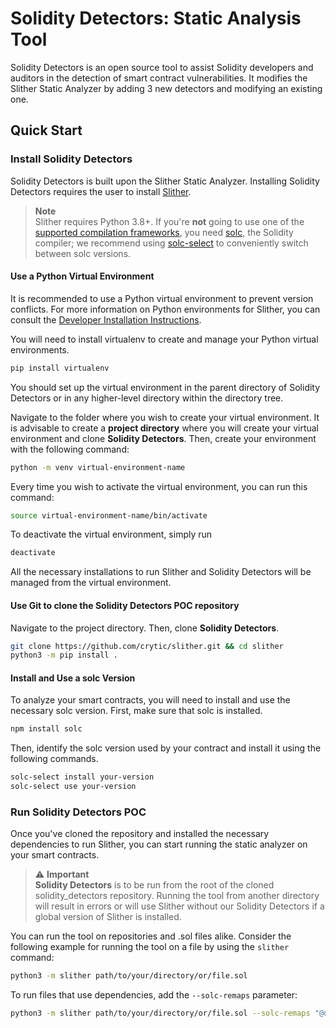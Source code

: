 # Solidity Detectors: Static Analysis Tool

Solidity Detectors is an open source tool to assist Solidity developers and auditors in the detection of smart contract vulnerabilities. It modifies the Slither Static Analyzer by adding 3 new detectors and modifying an existing one. 

## Quick Start

### Install Solidity Detectors

Solidity Detectors is built upon the Slither Static Analyzer. Installing Solidity Detectors requires the user to install [Slither](https://github.com/crytic/slither).

> **Note** <br />
> Slither requires Python 3.8+.
> If you're **not** going to use one of the [supported compilation frameworks](https://github.com/crytic/crytic-compile), you need [solc](https://github.com/ethereum/solidity/), the Solidity compiler; we recommend using [solc-select](https://github.com/crytic/solc-select) to conveniently switch between solc versions.

#### Use a Python Virtual Environment

It is recommended to use a Python virtual environment to prevent version conflicts. For more information on Python environments for Slither, you can consult the [Developer Installation Instructions](https://github.com/trailofbits/slither/wiki/Developer-installation). 

You will need to install virtualenv to create and manage your Python virtual environments.

```bash
pip install virtualenv
```

You should set up the virtual environment in the parent directory of Solidity Detectors or in any higher-level directory within the directory tree. 

Navigate to the folder where you wish to create your virtual environment. It is advisable to create a **project directory** where you will create your virtual environment and clone **Solidity Detectors**. Then, create your environment with the following command:

```bash
python -m venv virtual-environment-name
```

Every time you wish to activate the virtual environment, you can run this command:

```bash
source virtual-environment-name/bin/activate
```

To deactivate the virtual environment, simply run

```bash
deactivate
```

All the necessary installations to run Slither and Solidity Detectors will be managed from the virtual environment.

#### Use Git to clone the Solidity Detectors POC repository

Navigate to the project directory. Then, clone **Solidity Detectors**.

```bash
git clone https://github.com/crytic/slither.git && cd slither
python3 -m pip install .
```
#### Install and Use a solc Version

To analyze your smart contracts, you will need to install and use the necessary solc version. First, make sure that solc is installed.

```bash
npm install solc
```

Then, identify the solc version used by your contract and install it using the following commands.

```bash
solc-select install your-version
solc-select use your-version
```
### Run Solidity Detectors POC

Once you've cloned the repository and installed the necessary dependencies to run Slither, you can start running the static analyzer on your smart contracts. 

> ⚠️ **Important**  <br />
>**Solidity Detectors** is to be run from the root of the cloned solidity_detectors repository. Running the tool from another directory will result in errors or will use Slither without our Solidity Detectors if a global version of Slither is installed.

You can run the tool on repositories and .sol files alike. Consider the following example for running the tool on a file by using the `slither` command:

```bash
python3 -m slither path/to/your/directory/or/file.sol
```

To run files that use dependencies, add the `--solc-remaps` parameter:

```bash
python3 -m slither path/to/your/directory/or/file.sol --solc-remaps "@dependencies=path/to/your/dependencies/@dependencies"
```
